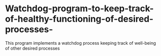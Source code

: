 # Watchdog-program-to-keep-track-of-healthy-functioning-of-desired-processes-
This program implements a watchdog process keeping track of well-being of other desired processes
